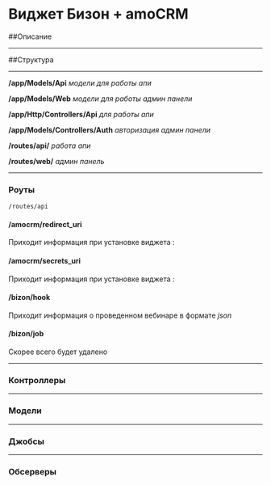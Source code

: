 # Виджет Бизон + amoCRM

##Описание

---



##Структура

---

**/app/Models/Api** *модели для работы апи*

**/app/Models/Web** *модели для работы админ панели*

**/app/Http/Controllers/Api** *для работы апи*

**/app/Models/Controllers/Auth** *авторизация админ панели*


**/routes/api/** *работа апи*

**/routes/web/** *админ панель*



---

### Роуты

    /routes/api

#### /amocrm/redirect_uri  
Приходит информация при установке виджета :  

#### /amocrm/secrets_uri  
Приходит информация при установке виджета :

#### /bizon/hook
Приходит информация о проведенном вебинаре в формате *json*

#### /bizon/job
Скорее всего будет удалено

---

### Контроллеры

---

### Модели

---

### Джобсы

---

### Обсерверы
